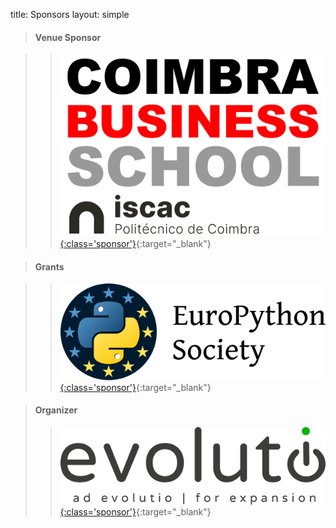 title: Sponsors
layout: simple

[//]: # (>#### Platinum)

[//]: # (> > [![issuu]&#40;/static/images/sponsors/issuu.png&#41;{:class='sponsor'}]&#40;https://issuu.com/&#41;{:target="_blank"})

<span class="d-none"></span>

[//]: # (>#### Bronze)

[//]: # (> > [![vonage]&#40;/static/images/sponsors/vonage.png&#41;{:class='sponsor large'}]&#40;https://vonage.dev/pyconportugal2022&#41;{:target="_blank"})

<span class="d-none"></span>

> #### Venue Sponsor

> > [![cbs](/static/images/sponsors/cbs_iscac.png){:class='sponsor'}](https://bs.iscac.pt/){:target="_blank"} 

<span class="d-none"></span>

>#### Grants

> > [![europython](/static/images/sponsors/eps.png){:class='sponsor'}](https://www.europython-society.org/){:target="_blank"} 

<span class="d-none"></span>

[//]: # (> #### Oficial Carrier)
>

[//]: # (> > [![tap]&#40;/static/images/sponsors/tap.svg&#41;{:class='sponsor'}]&#40;/static/docs/tap.pdf&#41;{:target="_blank"})

<span class="d-none"></span>

> #### Organizer
>
> > [![evolutio](/static/images/sponsors/evolutio.png){:class='sponsor'}](https://evolutio.pt/){:target="_blank"}
